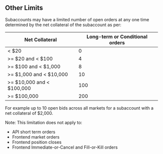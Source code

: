 ## Other Limits

Subaccounts may have a limited number of open orders at any one time determined by the net collateral of the subaccount as per:

| Net Collateral | Long-term or Conditional orders |
| -------------- | ------------------------------- |
| < $20          | 0                               |
| >= $20 and < $100         | 4                               |
| >= $100 and < $1,000       | 8                               |
| >= $1,000 and < $10,000      | 10                              |
| >= $10,000 and < $100,000     | 100                             |
| >= $100,000      | 200                             |

For example up to 10 open bids across all markets for a subaccount with a net collateral of $2,000.

Note: This limitation does not apply to:
- API short term orders
- Frontend market orders
- Frontend position closes
- Frontend Immediate-or-Cancel and Fill-or-Kill orders
